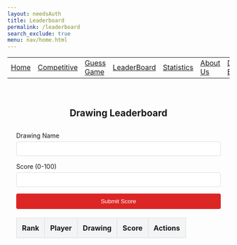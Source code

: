 ```yaml
---
layout: needsAuth
title: Leaderboard
permalink: /leaderboard
search_exclude: true
menu: nav/home.html 
---
```

<table>
    <tr>
        <td><a href="{{site.baseurl}}/index">Home</a></td>
        <td><a href="{{site.baseurl}}/competition">Competitive</a></td>
        <td><a href="{{site.baseurl}}/guess">Guess Game</a></td>
        <td><a href="{{site.baseurl}}/leaderboard">LeaderBoard</a></td>
        <td><a href="{{site.baseurl}}/stats">Statistics</a></td>
        <td><a href="{{site.baseurl}}/about">About Us</a></td>
        <td><a href="{{site.baseurl}}/deploy">Deploy Blog</a></td>
        <td><a href="{{site.baseurl}}/posts">Posts</a></td>
    </tr>
</table>

<style>
  .container {
    padding: 20px;
    max-width: 800px;
    margin: 0 auto;
  }
  
  .title {
    text-align: center;
    margin-bottom: 30px;
  }
  
  .form-group {
    margin-bottom: 15px;
  }
  
  .form-group label {
    display: block;
    margin-bottom: 5px;
  }
  
  .form-group input {
    width: 100%;
    padding: 8px;
    border: 1px solid #ddd;
    border-radius: 4px;
  }
  
  .submit-button {
    width: 100%;
    padding: 10px;
    background-color: #dc2626;
    color: white;
    border: none;
    border-radius: 4px;
    cursor: pointer;
  }
  
  .submit-button:hover {
    background-color: #b91c1c;
  }
  
  .leaderboard-table {
    width: 100%;
    border-collapse: collapse;
    margin-top: 20px;
  }
  
  .leaderboard-table th,
  .leaderboard-table td {
    border: 1px solid #ddd;
    padding: 12px;
    text-align: center;
  }
  
  .leaderboard-table th {
    background-color: #f3f4f6;
  }
  
  .delete-btn {
    color: #dc2626;
    text-decoration: underline;
    cursor: pointer;
    background: none;
    border: none;
  }
  
  .message {
    text-align: center;
    margin-top: 15px;
  }
  
  .success {
    color: #059669;
  }
  
  .error {
    color: #dc2626;
  }
</style>

<div class="container">
  <h2 class="title">Drawing Leaderboard</h2>

  <form id="score-form">
    <div class="form-group">
      <label for="drawingName">Drawing Name</label>
      <input type="text" id="drawingName" required>
    </div>
    <div class="form-group">
      <label for="score">Score (0-100)</label>
      <input type="number" id="score" min="0" max="100" required>
    </div>
    <button type="submit" class="submit-button">Submit Score</button>
  </form>

  <table class="leaderboard-table">
    <thead>
      <tr>
        <th>Rank</th>
        <th>Player</th>
        <th>Drawing</th>
        <th>Score</th>
        <th>Actions</th>
      </tr>
    </thead>
    <tbody id="leaderboard-entries">
    </tbody>
  </table>
  
  <div id="message" class="message"></div>
</div>

<script type="module">
  import { pythonURI } from '{{site.baseurl}}/assets/js/api/config.js';

  const fetchConfig = {
    credentials: 'include',
    headers: {
      'Content-Type': 'application/json'
    }
  };

  async function fetchLeaderboard() {
    const messageElement = document.getElementById('message');
    const leaderboardBody = document.getElementById('leaderboard-entries');

    leaderboardBody.innerHTML = '';

    try {
      const response = await fetch(`${pythonURI}/api/leaderboard`, {
        method: "GET"  // GET doesn't need authentication
      });

      if (!response.ok) throw new Error('Failed to load leaderboard');
      const data = await response.json();

      data
        .sort((a, b) => b.score - a.score)
        .forEach((entry, index) => {
          const row = document.createElement('tr');
          row.innerHTML = `
            <td><span style="color: ${index < 3 ? '#dc2626' : '#666'}">#${index + 1}</span></td>
            <td>${entry.profile_name}</td>
            <td>${entry.drawing_name}</td>
            <td>${entry.score}</td>
            <td>${entry.created_by ? 
              `<button class="delete-btn" onclick="deleteEntry(${entry.id})">Delete</button>` 
              : ''}</td>
          `;
          leaderboardBody.appendChild(row);
        });
      messageElement.textContent = '';
    } catch (error) {
      console.error('Error:', error);
      messageElement.textContent = 'Error loading leaderboard';
      messageElement.className = 'message error';
    }
  }

  document.getElementById('score-form').addEventListener('submit', async function(event) {
    event.preventDefault();
    const messageElement = document.getElementById('message');
    
    const drawingName = document.getElementById('drawingName').value.trim();
    const score = parseInt(document.getElementById('score').value);

    if (score < 0 || score > 100) {
      messageElement.textContent = 'Score must be between 0 and 100';
      messageElement.className = 'message error';
      return;
    }

    try {
      const response = await fetch(`${pythonURI}/api/leaderboard`, {
        ...fetchConfig,
        method: "POST",
        body: JSON.stringify({
          drawing_name: drawingName,
          score: score
        })
      });

      const data = await response.json();
      
      if (!response.ok) {
        throw new Error(data.message || 'Failed to submit score');
      }

      messageElement.textContent = 'Score submitted successfully!';
      messageElement.className = 'message success';
      this.reset();
      
      await fetchLeaderboard();
    } catch (error) {
      console.error('Error:', error);
      messageElement.textContent = error.message;
      messageElement.className = 'message error';
    }
  });

  window.deleteEntry = async function(entryId) {
    if (!confirm('Are you sure you want to delete this entry?')) return;
    const messageElement = document.getElementById('message');

    try {
      const response = await fetch(`${pythonURI}/api/leaderboard`, {
        ...fetchConfig,
        method: "DELETE",
        body: JSON.stringify({ id: entryId })
      });

      const data = await response.json();

      if (!response.ok) {
        throw new Error(data.message || 'Failed to delete entry');
      }

      messageElement.textContent = data.message || 'Entry deleted successfully';
      messageElement.className = 'message success';
      
      await fetchLeaderboard();
    } catch (error) {
      console.error('Error:', error);
      messageElement.textContent = error.message;
      messageElement.className = 'message error';
    }
  };

  document.addEventListener('DOMContentLoaded', fetchLeaderboard);
</script>